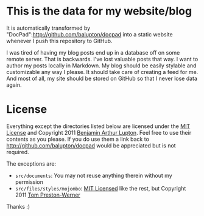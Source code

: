 # This is the data for my website/blog

It is automatically transformed by "DocPad":http://github.com/balupton/docpad into a static website whenever I push this repository to GitHub.

I was tired of having my blog posts end up in a database off on some remote server. That is backwards. I've lost valuable posts that way. I want to author my posts locally in Markdown. My blog should be easily stylable and customizable any way I please. It should take care of creating a feed for me. And most of all, my site should be stored on GitHub so that I never lose data again.

# License

Everything except the directories listed below are licensed under the [MIT License](http://creativecommons.org/licenses/MIT/) and Copyright 2011 [Benjamin Arthur Lupton](http://balupton.com). Feel free to use their contents as you please. If you do use them a link back to http://github.com/balupton/docpad would be appreciated but is not required.

The exceptions are:

- `src/documents`: You may not reuse anything therein without my permission
- `src/files/styles/mojombo`: [MIT Licensed](http://creativecommons.org/licenses/MIT/) like the rest, but Copyright 2011 [Tom Preston-Werner](https://github.com/mojombo/mojombo.github.com)

Thanks :)
